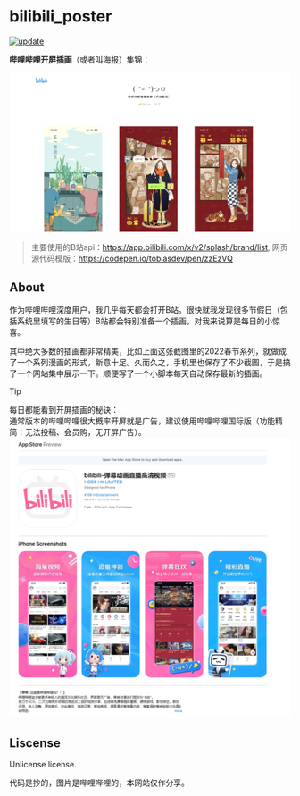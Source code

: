 # bilibili_poster

[![update](https://github.com/AIboy996/bilibili_poster/actions/workflows/update.yml/badge.svg?branch=main)](https://github.com/AIboy996/bilibili_poster/actions/workflows/update.yml)

**哔哩哔哩开屏插画**（或者叫海报）集锦：

![](assets/2024-06-08-15-20-05.png)

> 主要使用的B站api：<https://app.bilibili.com/x/v2/splash/brand/list>, 网页源代码模版：<https://codepen.io/tobiasdev/pen/zzEzVQ>

## About

作为哔哩哔哩深度用户，我几乎每天都会打开B站。很快就我发现很多节假日（包括系统里填写的生日等）B站都会特别准备一个插画，对我来说算是每日的小惊喜。

其中绝大多数的插画都非常精美，比如上面这张截图里的2022春节系列，就做成了一个系列漫画的形式，新意十足。久而久之，手机里也保存了不少截图，于是搞了一个网站集中展示一下。顺便写了一个小脚本每天自动保存最新的插画。

> [!TIP]  
> 每日都能看到开屏插画的秘诀：  
> 通常版本的哔哩哔哩很大概率开屏就是广告，建议使用哔哩哔哩国际版（功能精简：无法投稿、会员购，无开屏广告）。
> ![](assets/blbl.png)

## Liscense

Unlicense license.

代码是抄的，图片是哔哩哔哩的，本网站仅作分享。
